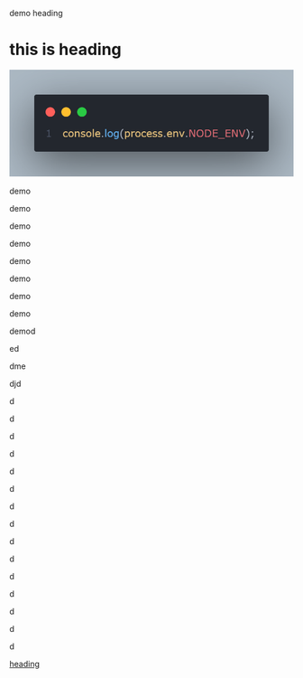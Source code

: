 demo heading

# this is heading

![img](./images/code.png)

demo

demo

demo

demo

demo

demo

demo

demo

demod

ed

dme

djd

d

d


d

d

d

d

d

d

d

d

d

d

d

d

d

[heading](#this-is-heading)
